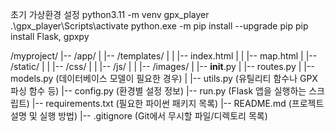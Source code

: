 초기 가상환경 설정
python3.11 -m venv gpx_player
.\gpx_player\Scripts\activate
python.exe -m pip install --upgrade pip
pip install Flask, gpxpy


/myproject/
|-- /app/
|   |-- /templates/
|   |   |-- index.html
|   |   |-- map.html
|   |-- /static/
|   |   |-- /css/
|   |   |-- /js/
|   |   |-- /images/
|   |-- __init__.py
|   |-- routes.py
|   |-- models.py (데이터베이스 모델이 필요한 경우)
|   |-- utils.py (유틸리티 함수나 GPX 파싱 함수 등)
|-- config.py (환경별 설정 정보)
|-- run.py (Flask 앱을 실행하는 스크립트)
|-- requirements.txt (필요한 파이썬 패키지 목록)
|-- README.md (프로젝트 설명 및 실행 방법)
|-- .gitignore (Git에서 무시할 파일/디렉토리 목록)